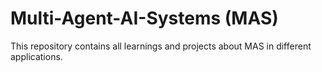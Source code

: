 # Multi-Agent-AI-Systems (MAS)
This repository contains all learnings and projects about MAS in different applications.
